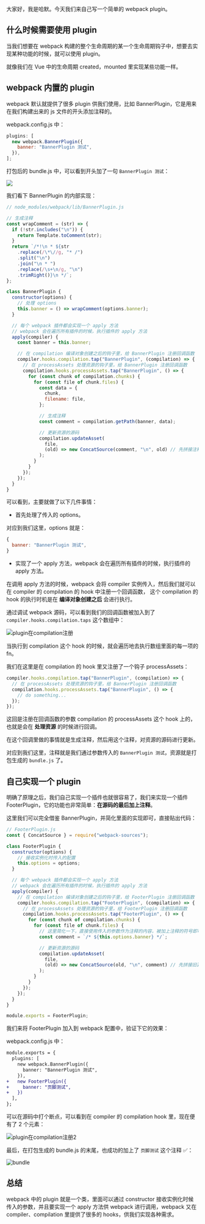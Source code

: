 大家好，我是哈默。今天我们来自己写一个简单的 webpack plugin。

## 什么时候需要使用 plugin

当我们想要在 webpack 构建的整个生命周期的某一个生命周期钩子中，想要去实现某种功能的时候，就可以使用 plugin。

就像我们在 Vue 中的生命周期 created，mounted 里实现某些功能一样。

## webpack 内置的 plugin

webpack 默认就提供了很多 plugin 供我们使用，比如 BannerPlugin，它是用来在我们构建出来的 js 文件的开头添加注释的。

webpack.config.js 中：

```js
plugins: [
  new webpack.BannerPlugin({
    banner: "BannerPlugin 测试",
  }),
];
```

打包后的 bundle.js 中，可以看到开头加了一句 `BannerPlugin 测试`：

![](./BannerPlugin.png)

我们看下 BannerPlugin 的内部实现：

```js
// node_modules/webpack/lib/BannerPlugin.js

// 生成注释
const wrapComment = (str) => {
  if (!str.includes("\n")) {
    return Template.toComment(str);
  }
  return `/*!\n * ${str
    .replace(/\*\//g, "* /")
    .split("\n")
    .join("\n * ")
    .replace(/\s+\n/g, "\n")
    .trimRight()}\n */`;
};

class BannerPlugin {
  constructor(options) {
    // 处理 options
    this.banner = () => wrapComment(options.banner);
  }

  // 每个 webpack 插件都会实现一个 apply 方法
  // webpack 会在遍历所有插件的时候，执行插件的 apply 方法
  apply(compiler) {
    const banner = this.banner;

    // 在 compilation 编译对象创建之后的钩子里，给 BannerPlugin 注册回调函数
    compiler.hooks.compilation.tap("BannerPlugin", (compilation) => {
      // 在 processAssets 处理资源的钩子里，给 BannerPlugin 注册回调函数
      compilation.hooks.processAssets.tap("BannerPlugin", () => {
        for (const chunk of compilation.chunks) {
          for (const file of chunk.files) {
            const data = {
              chunk,
              filename: file,
            };

            // 生成注释
            const comment = compilation.getPath(banner, data);

            // 更新资源的源码
            compilation.updateAsset(
              file,
              (old) => new ConcatSource(comment, "\n", old) // 先拼接注释，再加上换行，最后拼接旧源码
            );
          }
        }
      });
    });
  }
}
```

可以看到，主要就做了以下几件事情：

- 首先处理了传入的 options。

对应到我们这里，options 就是：

```js
{
  banner: "BannerPlugin 测试",
}
```

- 实现了一个 apply 方法，webpack 会在遍历所有插件的时候，执行插件的 apply 方法。

在调用 apply 方法的时候，webpack 会将 compiler 实例传入，然后我们就可以在 compiler 的 compilation 的 hook 中注册一个回调函数，
这个 compilation 的 hook 的执行时机是在 **编译对象创建之后** 会进行执行。

通过调试 webpack 源码，可以看到我们的回调函数被加入到了 `compiler.hooks.compilation.taps` 这个数组中：

![plugin在compilation注册](./plugin在compilation注册.png)

当执行到 compilation 这个 hook 的时候，就会遍历地去执行数组里面的每一项的 fn。

我们在这里是在 compilation 的 hook 里又注册了一个钩子 processAssets：

```js
compiler.hooks.compilation.tap("BannerPlugin", (compilation) => {
  // 在 processAssets 处理资源的钩子里，给 BannerPlugin 注册回调函数
  compilation.hooks.processAssets.tap("BannerPlugin", () => {
    // do something...
  });
});
```

这回是注册在回调函数的参数 compilation 的 processAssets 这个 hook 上的，也就是会在 **处理资源** 的时候进行回调。

在这个回调里做的事情就是生成注释，然后用这个注释，对资源的源码进行更新。

对应到我们这里，注释就是我们通过参数传入的 `BannerPlugin 测试`，资源就是打包生成的 `bundle.js` 了。

## 自己实现一个 plugin

明确了原理之后，我们自己实现一个插件也就很容易了，我们来实现一个插件 FooterPlugin，它的功能也非常简单：**在源码的最后加上注释**。

这里我们可以完全借鉴 BannerPlugin，并简化里面的实现即可，直接贴出代码：

```js
// FooterPlugin.js
const { ConcatSource } = require("webpack-sources");

class FooterPlugin {
  constructor(options) {
    // 接收实例化时传入的配置
    this.options = options;
  }

  // 每个 webpack 插件都会实现一个 apply 方法
  // webpack 会在遍历所有插件的时候，执行插件的 apply 方法
  apply(compiler) {
    // 在 compilation 编译对象创建之后的钩子里，给 FooterPlugin 注册回调函数
    compiler.hooks.compilation.tap("FooterPlugin", (compilation) => {
      // 在 processAssets 处理资源的钩子里，给 FooterPlugin 注册回调函数
      compilation.hooks.processAssets.tap("FooterPlugin", () => {
        for (const chunk of compilation.chunks) {
          for (const file of chunk.files) {
            // 这里简化一下，直接使用传入的参数作为注释的内容，被加上注释的符号即可
            const comment = `/* ${this.options.banner} */`;

            // 更新资源的源码
            compilation.updateAsset(
              file,
              (old) => new ConcatSource(old, "\n", comment) // 先拼接旧源码，加上换行，再加上我们生成的注释
            );
          }
        }
      });
    });
  }
}

module.exports = FooterPlugin;
```

我们来将 FooterPlugin 加入到 webpack 配置中，验证下它的效果：

webpack.config.js 中：

```diff
module.exports = {
  plugins: [
    new webpack.BannerPlugin({
      banner: "BannerPlugin 测试",
    }),
+   new FooterPlugin({
+     banner: "页脚测试",
+   })
  ],
};
```

可以在源码中打个断点，可以看到在 compiler 的 compilation hook 里，现在便有了 2 个元素：

![plugin在compilation注册2](./plugin在compilation注册2.png)

最后，在打包生成的 bundle.js 的末尾，也成功的加上了 `页脚测试` 这个注释 ✅：

![bundle](./bundle.png)

## 总结

webpack 中的 plugin 就是一个类，里面可以通过 constructor 接收实例化时候传入的参数，并且要实现一个 apply 方法供 webpack 进行调用，webpack 又在 compiler、compilation 里提供了很多的 hooks，供我们实现各种需求。
